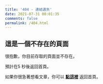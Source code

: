 ```yaml
---
title: '404 - 連結遺失'
date: 2021-07-31 00:01:35
comments: false
permalink: /404.html
---
```


## 這是一個不存在的頁面

很抱歉，你目前存取的頁面並不存在。

預計在<span id="timeout">5</span> 秒後返回首頁。

如果你很急著想看文章，你可以 **[點這裡](https://isdaniel.github.io//)** 返回首頁。

<script>
let countTime = 5;

function count() {
  
  document.getElementById('timeout').textContent = countTime;
  countTime -= 1;
  if(countTime === 0){
    location.href = 'https://isdaniel.github.io//'; 
  }
  setTimeout(() => {
    count();
  }, 1000);
}

$(function(){
  var urlLowerCase = window.location.href.toLowerCase();
  $.ajax(urlLowerCase, {
   type: "GET",
   statusCode: {
      200: function (response) {
        location.href = urlLowerCase;
      },
      404: function (response) {
         count();
      }
   }
});
})
</script>
